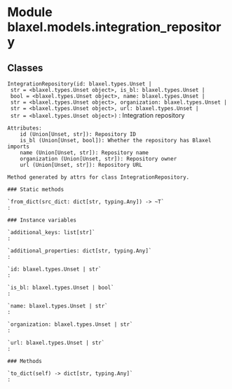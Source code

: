 Module blaxel.models.integration_repository
===========================================

Classes
-------

`IntegrationRepository(id: blaxel.types.Unset | str = <blaxel.types.Unset object>, is_bl: blaxel.types.Unset | bool = <blaxel.types.Unset object>, name: blaxel.types.Unset | str = <blaxel.types.Unset object>, organization: blaxel.types.Unset | str = <blaxel.types.Unset object>, url: blaxel.types.Unset | str = <blaxel.types.Unset object>)`
:   Integration repository
    
    Attributes:
        id (Union[Unset, str]): Repository ID
        is_bl (Union[Unset, bool]): Whether the repository has Blaxel imports
        name (Union[Unset, str]): Repository name
        organization (Union[Unset, str]): Repository owner
        url (Union[Unset, str]): Repository URL
    
    Method generated by attrs for class IntegrationRepository.

    ### Static methods

    `from_dict(src_dict: dict[str, typing.Any]) ‑> ~T`
    :

    ### Instance variables

    `additional_keys: list[str]`
    :

    `additional_properties: dict[str, typing.Any]`
    :

    `id: blaxel.types.Unset | str`
    :

    `is_bl: blaxel.types.Unset | bool`
    :

    `name: blaxel.types.Unset | str`
    :

    `organization: blaxel.types.Unset | str`
    :

    `url: blaxel.types.Unset | str`
    :

    ### Methods

    `to_dict(self) ‑> dict[str, typing.Any]`
    :